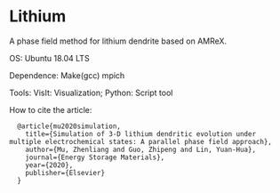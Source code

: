 # Lithium
A phase field method for lithium dendrite based on AMReX.

OS:
Ubuntu 18.04 LTS


Dependence:
Make(gcc)
mpich


Tools:
VisIt: Visualization;
Python: Script tool


How to cite the article:
```
  @article{mu2020simulation,
    title={Simulation of 3-D lithium dendritic evolution under multiple electrochemical states: A parallel phase field approach},
    author={Mu, Zhenliang and Guo, Zhipeng and Lin, Yuan-Hua},  
    journal={Energy Storage Materials},
    year={2020},
    publisher={Elsevier}
  }
```

